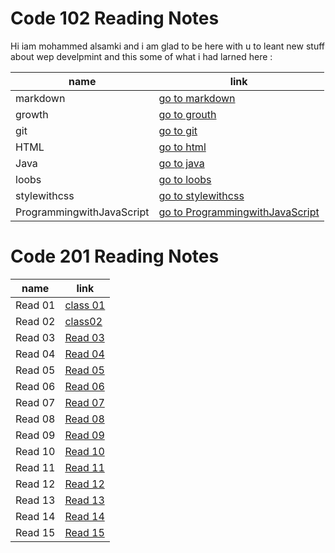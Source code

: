 # Code 102 Reading Notes 

Hi iam mohammed alsamki and i am glad to be here with u to leant new stuff about wep develpmint and this some of what i had larned here :

name  | link | 
------------ | ------------- 
markdown | [go to markdown](https://mohammedalsamki.github.io/reading-notes/markdown)
growth | [go to grouth](https://mohammedalsamki.github.io/reading-notes/growth)
git | [go to git](https://mohammedalsamki.github.io/reading-notes/git)
HTML | [go to html](https://mohammedalsamki.github.io/reading-notes/html)
Java | [go to java](https://mohammedalsamki.github.io/reading-notes/java)
loobs | [go to loobs](https://mohammedalsamki.github.io/reading-notes/loobs)
stylewithcss |  [go to stylewithcss](https://mohammedalsamki.github.io/reading-notes/stylewithcss)
ProgrammingwithJavaScript |  [go to ProgrammingwithJavaScript](https://mohammedalsamki.github.io/reading-notes/ProgrammingwithJavaScript)


# Code 201 Reading Notes 

name  | link | 
------------ | ------------- 
Read 01 | [class 01](https://mohammedalsamki.github.io/reading-notes/Read01Htmlbook)
Read 02 | [class02](https://mohammedalsamki.github.io/reading-notes/class02)
Read 03 | [Read 03](https://mohammedalsamki.github.io/reading-notes/class03)
Read 04 | [Read 04](https://mohammedalsamki.github.io/reading-notes/class04)
Read 05 | [Read 05](https://mohammedalsamki.github.io/reading-notes/class05)
Read 06 | [Read 06](https://mohammedalsamki.github.io/reading-notes/class06)
Read 07 | [Read 07](https://mohammedalsamki.github.io/reading-notes/class07)
Read 08 | [Read 08](https://mohammedalsamki.github.io/reading-notes/class08)
Read 09 | [Read 09](https://mohammedalsamki.github.io/reading-notes/class09)
Read 10 | [Read 10](https://mohammedalsamki.github.io/reading-notes/read10)
Read 11 | [Read 11](https://mohammedalsamki.github.io/reading-notes/class11)
Read 12 | [Read 12](https://mohammedalsamki.github.io/reading-notes/class12)
Read 13 | [Read 13](https://mohammedalsamki.github.io/reading-notes/class13)
Read 14 | [Read 14](https:)
Read 15 | [Read 15](https:)
